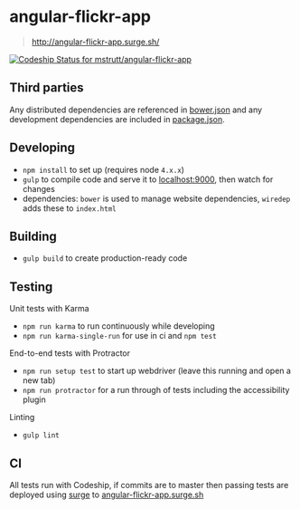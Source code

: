 # angular-flickr-app

> http://angular-flickr-app.surge.sh/

[ ![Codeship Status for mstrutt/angular-flickr-app](https://codeship.com/projects/41cd6990-b0c5-0133-aa18-3674ea8aa855/status?branch=master)](https://codeship.com/projects/132803)

## Third parties

Any distributed dependencies are referenced in [bower.json](https://github.com/mstrutt/angular-flickr-app/blob/master/bower.json) and any development dependencies are included in [package.json](https://github.com/mstrutt/angular-flickr-app/blob/master/package.json).

## Developing

- `npm install` to set up (requires node `4.x.x`)
- `gulp` to compile code and serve it to [localhost:9000](http://localhost:9000), then watch for changes
- dependencies: `bower` is used to manage website dependencies, `wiredep` adds these to `index.html`

## Building

- `gulp build` to create production-ready code

## Testing

Unit tests with Karma
- `npm run karma` to run continuously while developing
- `npm run karma-single-run` for use in ci and `npm test`

End-to-end tests with Protractor
- `npm run setup test` to start up webdriver (leave this running and open a new tab)
- `npm run protractor` for a run through of tests including the accessibility plugin

Linting
- `gulp lint`

## CI

All tests run with Codeship, if commits are to master then passing tests are deployed using [surge](https://surge.sh/) to [angular-flickr-app.surge.sh](http://angular-flickr-app.surge.sh/)
